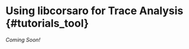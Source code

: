 Using libcorsaro for Trace Analysis  {#tutorials_tool}
===================================

_Coming Soon!_
